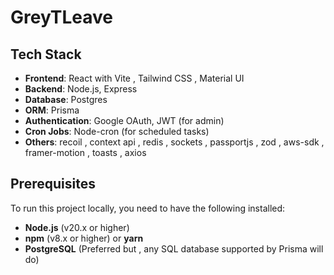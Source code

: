 # GreyTLeave

## Tech Stack

- **Frontend**: React with Vite , Tailwind CSS , Material UI
- **Backend**: Node.js, Express
- **Database**: Postgres
- **ORM**: Prisma
- **Authentication**: Google OAuth, JWT (for admin)
- **Cron Jobs**: Node-cron (for scheduled tasks)
- **Others**: recoil , context api , redis , sockets , passportjs , zod , aws-sdk , framer-motion , toasts , axios 
## Prerequisites

To run this project locally, you need to have the following installed:

- **Node.js** (v20.x or higher)
- **npm** (v8.x or higher) or **yarn**
- **PostgreSQL** (Preferred but , any SQL database supported by Prisma will do)
